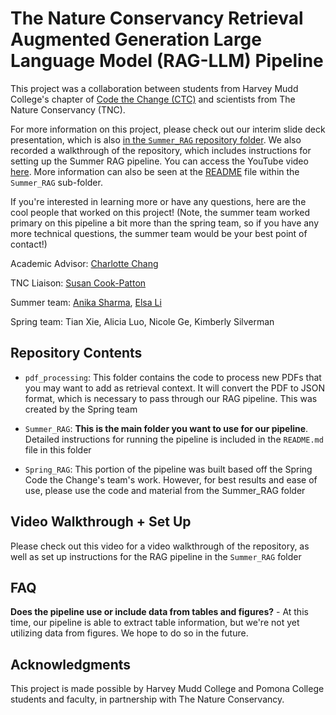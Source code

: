 
# The Nature Conservancy Retrieval Augmented Generation Large Language Model (RAG-LLM) Pipeline

  

This project was a collaboration between students from Harvey Mudd College's chapter of [Code the Change (CTC)](https://codethechange.cs.hmc.edu/) and scientists from The Nature Conservancy (TNC).

  

For more information on this project, please check out our interim slide deck presentation, which is also [in the `Summer_RAG` repository folder](https://github.com/cia-group/TNC-RAG/tree/main/Summer_RAG). We also recorded a walkthrough of the repository, which includes instructions for setting up the Summer RAG pipeline. You can access the YouTube video [here](https://youtu.be/i9pl4bAlbj8). More information can also be seen at the [README](https://github.com/cia-group/TNC-RAG/blob/main/Summer_RAG/README.md) file within the `Summer_RAG` sub-folder.

 

If you're interested in learning more or have any questions, here are the cool people that worked on this project! (Note, the summer team worked primary on this pipeline a bit more than the spring team, so if you have any more technical questions, the summer team would be your best point of contact!)

  
<!--- This is the format for inserting your contact links
[Name](https://www.linkaddress.com) ---->
Academic Advisor: [Charlotte Chang](https://chang.eco/)

TNC Liaison: [Susan Cook-Patton](https://www.nature.org/en-us/about-us/who-we-are/our-people/susan-cook-patton/) 

Summer team: [Anika Sharma](https://www.linkedin.com/in/anika-sharma-1713a8222), [Elsa Li](https://www.linkedin.com/in/elsa-li-hmc/)

Spring team: Tian Xie, Alicia Luo, Nicole Ge, Kimberly Silverman


## Repository Contents

-  `pdf_processing`: This folder contains the code to process new PDFs that you may want to add as retrieval context. It will convert the PDF to JSON format, which is necessary to pass through our RAG pipeline. This was created by the Spring team

-  `Summer_RAG`: **This is the main folder you want to use for our pipeline**. Detailed instructions for running the pipeline is included in the `README.md` file in this folder

-  `Spring_RAG`: This portion of the pipeline was built based off the Spring Code the Change's team's work. However, for best results and ease of use, please use the code and material from the Summer_RAG folder


 ## Video Walkthrough + Set Up
 Please check out this video for a video walkthrough of the repository, as well as set up instructions for the RAG pipeline in the `Summer_RAG` folder


## FAQ
**Does the pipeline use or include data from tables and figures?** - At this time, our pipeline is able to extract table information, but we're not yet utilizing data from figures. We hope to do so in the future.   
## 

## Acknowledgments
  
This project is made possible by Harvey Mudd College and Pomona College students and faculty, in partnership with The Nature Conservancy.